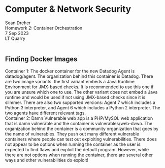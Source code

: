 # **Computer & Network Security**
Sean Dreher  <br />
Homework 2: Container Orchestration  <br />
7 Sep 2023  <br />
LT Quarry <br />
<br />
## **Finding Docker Images**
Container 1: The docker container for the new Datadog Agent is datadog/agent. The organization behind this container is Datadog. There are two image variants: the first variant embeds a Java Runtime Environment for JMX-based checks. It is recommended to use this one if you are unsure which one to use. The other variant does not embed a Java runtime and would be used if not using JMX-based checks since it is slimmer. There are also two supported versions: Agent 7 which includes a Python 3 interpreter, and Agent 6 which includes a Python 2 interpreter. The two agents have different relevant tags. <br />
Container 2: Damn Vulnerable web app is a PHP/MySQL web application that is damn vulnerable and the container is vulnerables/web-dvwa. The organization behind the container is a community organization that goes by the name of vulnerables. They push out many different vulnerable containers where people can test out exploiting vulnerabilities. There does not appear to be options when running the container as the user is expected to find flaws and exploit the default program. However, while there are not options when running the container, there are several other ways and other vulnerabilities do exploit! <br />
